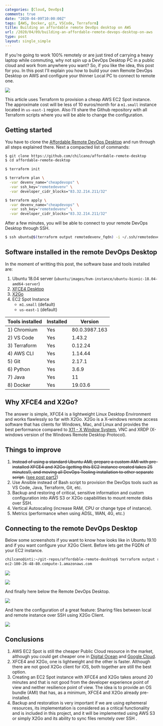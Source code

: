 ```yaml
---
categories: [Cloud, DevOps]
comments: true
date: "2020-04-09T10:00:00Z"
tags: [AWS, Docker, git, VSCode, Terraform]
title: Building an affordable remote DevOps desktop on AWS
url: /2020/04/09/building-an-affordable-remote-devops-desktop-on-aws
type: post
layout: single_simple
---
```

If you're going to work 100% remotely or are just tired of carrying a heavy laptop while commuting, why not spin up a DevOps Desktop PC in a public cloud and work from anywhere you want?
So, if you like the idea, this post for you.
In this post I'll explain you how to build your own Remote DevOps Desktop on AWS and configure your thinner Local PC to connect to remote one. 

[![](https://raw.githubusercontent.com/chilcano/affordable-remote-desktop/master/imgs/remote-devops-desktop-x2go-client-0-arch.png)](https://raw.githubusercontent.com/chilcano/affordable-remote-desktop/master/imgs/remote-devops-desktop-x2go-client-0-arch.png)

<!--more-->

This article uses Terraform to provision a cheap AWS EC2 Spot instance. The approximate cost will be less of 10 euros/month for a `m1.small` instance located in `us-east-1` region. Also I’ll share the Github repository with all Terraform scripts where you will be able to change the configuration.

## Getting started

You have to clone the [Affordable Remote DevOps Desktop](https://github.com/chilcano/affordable-remote-desktop) and run through all steps explained there. Next a compacted list of commands:

```sh
$ git clone https://github.com/chilcano/affordable-remote-desktop
$ cd affordable-remote-desktop

$ terraform init

$ terraform plan \
  -var devenv_name="cheapdevops" \
  -var ssh_key="remotedevenv" \
  -var developer_cidr_blocks="83.32.214.211/32" 

$ terraform apply \
  -var devenv_name="cheapdevops" \
  -var ssh_key="remotedevenv" \
  -var developer_cidr_blocks="83.32.214.211/32" 
```

After a few minutes, you will be able to connect to your remote DevOps Desktop through SSH.

```sh
$ ssh ubuntu@$(terraform output remotedevenv_fqdn) -i ~/.ssh/remotedevenv
```

## Software installed in the remote DevOps Desktop

In the moment of writting this post, the software base and tools installed are:

1. Ubuntu 18.04 server (`ubuntu/images/hvm-instance/ubuntu-bionic-18.04-amd64-server`)
2. [XFCE4 Desktop](https://www.xfce.org)
3. [X2Go](https://wiki.x2go.org)
4. EC2 Spot Instance
   - `m1.small` (default)
   - `us-east-1` (default)

| Tools installed | Installed | Version 
| ---             | ---       | ---
| 1) Chromium     | Yes       | 80.0.3987.163
| 2) VS Code      | Yes       | 1.43.2 
| 3) Terraform    | Yes       | 0.12.24 
| 4) AWS CLI      | Yes       | 1.14.44  
| 5) Git          | Yes       | 2.17.1
| 6) Python       | Yes       | 3.6.9 
| 7) Java         | Yes       | 11
| 8) Docker       | Yes       | 19.03.6

## Why XFCE4 and X2Go?

The answer is simple, XFCE4 is a lightweight Linux Desktop Environment and works flawlessly so far with X2Go.
X2Go is a X-windows remote access software that has clients for Windows, Mac, and Linux and provides the best performance compared to [X11 - X Window System](https://en.wikipedia.org/wiki/X_Window_System), VNC and XRDP (X-windows version of the Windows Remote Desktop Protocol).

## Things to improve

1. ~~Instead of using a standard Ubuntu AMI, prepare a custom AMI with pre-installed XFCE4 and X2Go (getting this EC2 instance created takes 25 minutes!), and moving all DevOps Tooling installation to other separate script.~~ ([see post part2](/2020/04/20/building-an-affordable-remote-devops-desktop-on-aws-part2))
2. Use Ansible instead of Bash script to provision the DevOps tools such as VS Code, Java, Terraform, Git, etc.
3. Backup and restoring of critical, sensitive information and custom configuration into AWS S3 or X2Go capabilities to mount remote disks over SSH.
4. Vertical Autoscaling (increase RAM, CPU or change type of instance).
5. Metrics (performance when using ADSL, WAN, 4G, etc.)

## Connecting to the remote DevOps Desktop

Below some screenshots if you want to know how looks like in Ubuntu 19.10 and if you want configure your X2Go Client.
Before lets get the FQDN of your EC2 instance.  

```sh
chilcano@inti:~/git-repos/affordable-remote-desktop$ terraform output remotedevenv_fqdn
ec2-100-26-48-80.compute-1.amazonaws.com
```
[![](https://raw.githubusercontent.com/chilcano/affordable-remote-desktop/master/imgs/remote-devops-desktop-x2go-client-1.png)](https://raw.githubusercontent.com/chilcano/affordable-remote-desktop/master/imgs/remote-devops-desktop-x2go-client-2.png)

[![](https://raw.githubusercontent.com/chilcano/affordable-remote-desktop/master/imgs/remote-devops-desktop-x2go-client-3.png)](https://raw.githubusercontent.com/chilcano/affordable-remote-desktop/master/imgs/remote-devops-desktop-x2go-client-4.png)

And finally here below the Remote DevOps Desktop.   

[![](https://raw.githubusercontent.com/chilcano/affordable-remote-desktop/master/imgs/remote-devops-desktop-x2go-client-5.png)](https://raw.githubusercontent.com/chilcano/affordable-remote-desktop/master/imgs/remote-devops-desktop-x2go-client-6b.png)

And here the configuration of a great feature: Sharing files between local and remote instance over SSH using X2Go Client.   

[![](https://raw.githubusercontent.com/chilcano/affordable-remote-desktop/master/imgs/remote-devops-desktop-x2go-client-7.png)](https://raw.githubusercontent.com/chilcano/affordable-remote-desktop/master/imgs/remote-devops-desktop-x2go-client-7b.png)


## Conclusions

1. AWS EC2 Spot is still the cheaper Public Cloud resource in the market, although you could get cheaper one in [Digital Ocean](https://www.digitalocean.com) and [Google Cloud](https://cloud.google.com).
2. XFCE4 and X2Go, one is lightweight and the other is faster. Although there are not good X2Go client for iOS, both together are still the best option.
3. Creating an EC2 Spot instance with XFCE4 and X2Go takes around 20 minutes and that is not good from the developer experience point of view and neither resilience point of view. The idea is to provide an OS bundle (AMI) that has, as a minimum, XFCE4 and X2Go already pre-installed.
4. Backup and restoration is very important if we are using ephemeral resources, its implementation is considered as a critical functionality and is included in this project, and it will be implemented using AWS S3 or simply X2Go and its ability to sync files remotely over SSH .